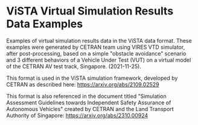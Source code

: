 # ViSTA Virtual Simulation Results Data Examples
Examples of virtual simulation results data in the ViSTA data format. These examples were generated by CETRAN team using VIRES VTD simulator, after post-processing, based on a simple "obstacle avoidance" scenario and 3 different behaviors of a Vehicle Under Test (VUT) on a virtual model of the CETRAN AV test track, Singapore. (2021-11-25).

This format is used in the ViSTA simulation framework, developed by CETRAN as described here: https://arxiv.org/abs/2109.02529

This format is also referenced in the document titled "Simulation Assessment Guidelines towards Independent Safety Assurance of Autonomous Vehicles" created by CETRAN and the Land Transport Authority of Singapore: https://arxiv.org/abs/2310.00924
